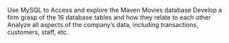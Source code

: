 Use MySQL to
Access and explore the Maven Movies database
Develop a firm grasp of the 16 database tables and how they relate to each other
Analyze all aspects of the company’s data, including transactions, customers, staff, etc.
